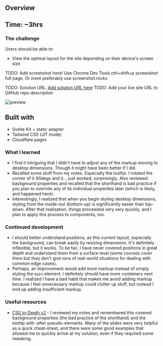 ## Overview

## Time: ~3hrs

### The challenge

Users should be able to:

- View the optimal layout for the site depending on their device's screen size

TODO: Add screenshot here! Use Chrome Dev Tools ctrl+shift+p screenshot full page. Or more preferably use screenshot.rocks

TODO: Solution URL: [Add solution URL here](https://your-solution-url.com)
TODO: Add your live site URL to GitHub repo description

![preview](./screenshot.png)

## Built with

- Svelte Kit + static adapter
- Tailwind CSS (JIT mode)
- Cloudflare pages

### What I learned

- I find it intriguing that I didn't have to adjust any of the markup moving to desktop dimensions. Though it might have been better if I did.
- Recalled some stuff from my notes. Especially the tooltip. I rotated the corner of it 90degs and it... just worked, surprisingly. Also reviewed background properties and recalled that the shorthand is bad practice if you plan to override any of its individual properties later (which is likely, and happened here).
- Interestingly, I realized that when you begin styling desktop dimensions, styling from the inside-out (bottom-up) is significantly easier than top-down. After that realization, things proceeded very very quickly, and I plan to apply this process to components, too.

### Continued development

- I should better understand positions, as this current layout, especially the background, can break easily by resizing dimensions. It's definitely inflexible, but it works. To be fair, I have never covered positions in great depth and understand them from a surface level (some courses cover them but they don't give tons of real-world situations for dealing with common edge cases).
- Perhaps, an improvement would add more markup instead of simply styling the `main` element. I definitely should have more containers next time. I realized I have a bad habit that makes me avoid adding markup because I feel unnecessary markup could clutter up stuff, but instead I end up adding insufficient markup.

### Useful resources

- [CSS In-Depth v2](https://frontendmasters.com/courses/css-in-depth-v2/) - I reviewed my notes and remembered this covered background properties (the bad practice of the shorthand) and the tooltip with :after pseudo-elements. Many of the slides were very helpful as a quick cheat-sheet, and there were some good examples that allowed me to quickly arrive at my solution, even if they required some tweaking.
